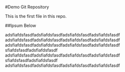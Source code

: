 #Demo Git Repository

This is the first file in this repo.

##Ipsum Below

adsfiafdsfasdfadsfiafdsfasdfadsfiafdsfasdfadsfiafdsfasdf
adsfiafdsfasdfadsfiafdsfasdfadsfiafdsfasdfadsfiafdsfasdf
adsfiafdsfasdfadsfiafdsfasdfadsfiafdsfasdfadsfiafdsfasdf
sfiafdsfasdfadsfiafdsfasdf
adsfiafdsfasdfadsfiafdsfasdfadsfiafdsfasdfadsfiafdsfasdf
sfiafdsfasdfadsfiafdsfasdf
adsfiafdsfasdfadsfiafdsfasdfadsfiafdsfasdfadsfiafdsfasdf